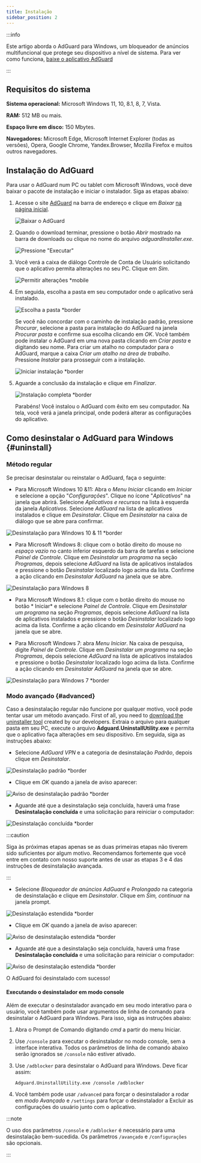 ```yaml
---
title: Instalação
sidebar_position: 2
---
```


:::info

Este artigo aborda o AdGuard para Windows, um bloqueador de anúncios multifuncional que protege seu dispositivo a nível de sistema. Para ver como funciona, [baixe o aplicativo AdGuard](https://agrd.io/download-kb-adblock)

:::

## Requisitos do sistema

**Sistema operacional:** Microsoft Windows 11, 10, 8.1, 8, 7, Vista.

**RAM:** 512 MB ou mais.

**Espaço livre em disco:** 150 Mbytes.

**Navegadores:** Microsoft Edge, Microsoft Internet Explorer (todas as versões), Opera, Google Chrome, Yandex.Browser, Mozilla Firefox e muitos outros navegadores.

## Instalação do AdGuard

Para usar o AdGuard num PC ou tablet com Microsoft Windows, você deve baixar o pacote de instalação e iniciar o instalador. Siga as etapas abaixo:

1. Acesse o site [AdGuard](http://adguard.com) na barra de endereço e clique em *Baixar* [na página inicial](https://adguard.com/download.html?auto=1).

   ![Baixar o AdGuard](https://cdn.adtidy.org/content/kb/ad_blocker/windows/installation/download-from-website.png)

2. Quando o download terminar, pressione o botão *Abrir* mostrado na barra de downloads ou clique no nome do arquivo *adguardInstaller.exe*.

   ![Pressione "Executar"](https://cdn.adtidy.org/content/kb/ad_blocker/windows/installation/click-download.png)

3. Você verá a caixa de diálogo Controle de Conta de Usuário solicitando que o aplicativo permita alterações no seu PC. Clique em *Sim*.

   ![Permitir alterações *mobile](https://cdn.adtidy.org/content/kb/ad_blocker/windows/installation/allow-changes.png)

4. Em seguida, escolha a pasta em seu computador onde o aplicativo será instalado.

   ![Escolha a pasta *border](https://cdn.adtidy.org/content/kb/ad_blocker/windows/installation/install-wizard.png)

   Se você não concordar com o caminho de instalação padrão, pressione *Procurar*, selecione a pasta para instalação do AdGuard na janela *Procurar pasta* e confirme sua escolha clicando em *OK*. Você também pode instalar o AdGuard em uma nova pasta clicando em *Criar pasta* e digitando seu nome. Para criar um atalho no computador para o AdGuard, marque a caixa *Criar um atalho na área de trabalho*. Pressione *Instalar* para prosseguir com a instalação.

   ![Iniciar instalação *border](https://cdn.adtidy.org/content/kb/ad_blocker/windows/installation/start-install.png)

5. Aguarde a conclusão da instalação e clique em *Finalizar*.

   ![Instalação completa *border](https://cdn.adtidy.org/content/kb/ad_blocker/windows/installation/finish-install.png)

   Parabéns! Você instalou o AdGuard com êxito em seu computador. Na tela, você verá a janela principal, onde poderá alterar as configurações do aplicativo.

## Como desinstalar o AdGuard para Windows {#uninstall}

### Método regular

Se precisar desinstalar ou reinstalar o AdGuard, faça o seguinte:

- Para Microsoft Windows 10 &11: Abra o *Menu Iniciar* clicando em *Iniciar* e selecione a opção "*Configurações*". Clique no ícone "*Aplicativos*" na janela que abrirá. Selecione *Aplicativos e recursos* na lista à esquerda da janela *Aplicativos*. Selecione *AdGuard* na lista de aplicativos instalados e clique em *Desinstalar*. Clique em *Desinstalar* na caixa de diálogo que se abre para confirmar.

![Desinstalação para Windows 10 & 11 *border](https://cdn.adtidy.org/content/kb/ad_blocker/windows/installation/win10-uninstall.png)

- Para Microsoft Windows 8: clique com o botão direito do mouse no *espaço vazio* no canto inferior esquerdo da barra de tarefas e selecione *Painel de Controle*. Clique em *Desinstalar um programa* na seção *Programas*, depois selecione *AdGuard* na lista de aplicativos instalados e pressione o botão *Desinstalar* localizado logo acima da lista. Confirme a ação clicando em *Desinstalar AdGuard* na janela que se abre.

![Desinstalação para Windows 8](https://cdn.adtidy.org/content/kb/ad_blocker/windows/installation/win8-uninstall.png)

- Para Microsoft Windows 8.1: clique com o botão direito do mouse no botão * Iniciar* e selecione *Painel de Controle*. Clique em *Desinstalar um programa* na seção *Programas*, depois selecione *AdGuard* na lista de aplicativos instalados e pressione o botão *Desinstalar* localizado logo acima da lista. Confirme a ação clicando em *Desinstalar AdGuard* na janela que se abre.

- Para Microsoft Windows 7: abra *Menu Iniciar*. Na caixa de pesquisa, digite *Painel de Controle*. Clique em *Desinstalar um programa* na seção *Programas*, depois selecione *AdGuard* na lista de aplicativos instalados e pressione o botão *Desinstalar* localizado logo acima da lista. Confirme a ação clicando em *Desinstalar AdGuard* na janela que se abre.

![Desinstalação para Windows 7 *border](https://cdn.adtidy.org/content/kb/ad_blocker/windows/installation/win7-uninstall.png)

### Modo avançado {#advanced}

Caso a desinstalação regular não funcione por qualquer motivo, você pode tentar usar um método avançado. First of all, you need to [download the uninstaller tool](https://static.adtidy.org/windows/uninstaller/uninstal_utility.zip) created by our developers. Extraia o arquivo para qualquer pasta em seu PC, execute o arquivo **Adguard.UninstallUtility.exe** e permita que o aplicativo faça alterações em seu dispositivo. Em seguida, siga as instruções abaixo:

- Selecione *AdGuard VPN* e a categoria de desinstalação *Padrão*, depois clique em *Desinstalar*.

![Desinstalação padrão *border](https://cdn.adtidy.org/content/kb/ad_blocker/windows/installation/ab_standard.jpg)

- Clique em *OK* quando a janela de aviso aparecer:

![Aviso de desinstalação padrão *border](https://cdn.adtidy.org/content/kb/ad_blocker/windows/installation/ab_extended_warning.jpg)

- Aguarde até que a desinstalação seja concluída, haverá uma frase **Desinstalação concluída** e uma solicitação para reiniciar o computador:

![Desinstalação concluída *border](https://cdn.adtidy.org/content/kb/ad_blocker/windows/installation/ab_standard_complete.jpg)

:::caution

Siga às próximas etapas apenas se as duas primeiras etapas não tiverem sido suficientes por algum motivo. Recomendamos fortemente que você entre em contato com nosso suporte antes de usar as etapas 3 e 4 das instruções de desinstalação avançada.

:::

- Selecione *Bloqueador de anúncios AdGuard* e *Prolongado* na categoria de desinstalação e clique em *Desinstalar*. Clique em *Sim, continuar* na janela prompt.

![Desinstalação estendida *border](https://cdn.adtidy.org/content/kb/ad_blocker/windows/installation/ab_extended.jpg)

- Clique em *OK* quando a janela de aviso aparecer:

![Aviso de desinstalação estendida *border](https://cdn.adtidy.org/content/kb/ad_blocker/windows/installation/ab_extended_warning.jpg)

- Aguarde até que a desinstalação seja concluída, haverá uma frase **Desinstalação concluída** e uma solicitação para reiniciar o computador:

![Aviso de desinstalação estendida *border](https://cdn.adtidy.org/content/kb/ad_blocker/windows/installation/ab_extended_complete.jpg)

O AdGuard foi desinstalado com sucesso!

#### Executando o desinstalador em modo console

Além de executar o desinstalador avançado em seu modo interativo para o usuário, você também pode usar argumentos de linha de comando para desinstalar o AdGuard para Windows. Para isso, siga as instruções abaixo:

1. Abra o Prompt de Comando digitando *cmd* a partir do menu Iniciar.
2. Use `/console` para executar o desinstalador no modo console, sem a interface interativa. Todos os parâmetros de linha de comando abaixo serão ignorados se `/console` não estiver ativado.
3. Use `/adblocker` para desinstalar o AdGuard para Windows. Deve ficar assim:

   `Adguard.UninstallUtility.exe /console /adblocker`

4. Você também pode usar `/advanced` para forçar o desinstalador a rodar em *modo Avançado* e `/settings` para forçar o desinstalador a Excluir as configurações do usuário junto com o aplicativo.

:::note

O uso dos parâmetros `/console` e `/adblocker` é necessário para uma desinstalação bem-sucedida. Os parâmetros `/avançado` e `/configurações` são opcionais.

:::
